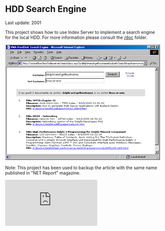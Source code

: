HDD Search Engine
=================

Last update: 2001

This project shows how to use Index Server to implement a search engine for the local HDD.
For more information please consult the [/doc](/doc) folder.

![Search](img/search.png)

Note: This project has been used to backup the article with the same name published in "NET Report" magazine.

![Analytics](https://ga-beacon.appspot.com/UA-2402433-6/beacon.en.html)
